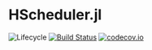# HScheduler.jl

![Lifecycle](https://img.shields.io/badge/lifecycle-experimental-orange.svg)<!--
![Lifecycle](https://img.shields.io/badge/lifecycle-maturing-blue.svg)
![Lifecycle](https://img.shields.io/badge/lifecycle-stable-green.svg)
![Lifecycle](https://img.shields.io/badge/lifecycle-retired-orange.svg)
![Lifecycle](https://img.shields.io/badge/lifecycle-archived-red.svg)
![Lifecycle](https://img.shields.io/badge/lifecycle-dormant-blue.svg) -->
[![Build Status](https://travis-ci.com/maltezfaria/HScheduler.jl.svg?branch=master)](https://travis-ci.com/maltezfaria/HScheduler.jl)
[![codecov.io](http://codecov.io/github/maltezfaria/HScheduler.jl/coverage.svg?branch=master)](http://codecov.io/github/maltezfaria/HScheduler.jl?branch=master)
